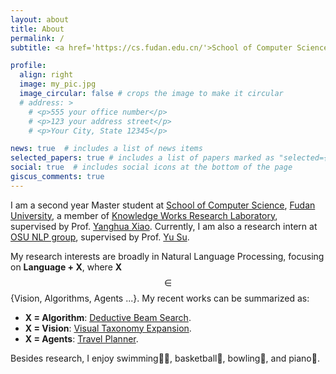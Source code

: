```yaml
---
layout: about
title: About
permalink: /
subtitle: <a href='https://cs.fudan.edu.cn/'>School of Computer Science, Fudan University</a>

profile:
  align: right
  image: my_pic.jpg
  image_circular: false # crops the image to make it circular
  # address: >
    # <p>555 your office number</p>
    # <p>123 your address street</p>
    # <p>Your City, State 12345</p>

news: true  # includes a list of news items
selected_papers: true # includes a list of papers marked as "selected={true}"
social: true  # includes social icons at the bottom of the page
giscus_comments: true
---
```


I am a second year Master student at [School of Computer Science](https://cs.fudan.edu.cn/), [Fudan University](https://www.fudan.edu.cn/), a member of [Knowledge Works Research Laboratory](http://kw.fudan.edu.cn/), supervised by Prof.
[Yanghua Xiao](https://scholar.google.com/citations?user=odFW4FoAAAAJ).
Currently, I am also a research intern at [OSU NLP group](https://twitter.com/osunlp), supervised by Prof. [Yu Su](https://ysu1989.github.io/).

My research interests are broadly in Natural Language Processing, focusing on **Language + X**, where **X** $$ \in $$ {Vision, Algorithms, Agents ...}.
My recent works can be summarized as:

- **X = Algorithm**: [Deductive Beam Search](https://arxiv.org/abs/2401.17686).
- **X = Vision**: [Visual Taxonomy Expansion](https://dl.acm.org/doi/abs/10.1145/3581783.3613845).
- **X = Agents**: [Travel Planner](https://osu-nlp-group.github.io/TravelPlanner/).

Besides research, I enjoy swimming🏊‍♂️, basketball🏀, bowling🎳, and piano🎹.
